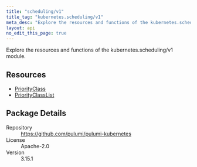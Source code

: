 ```yaml
---
title: "scheduling/v1"
title_tag: "kubernetes.scheduling/v1"
meta_desc: "Explore the resources and functions of the kubernetes.scheduling/v1 module."
layout: api
no_edit_this_page: true
---
```


<!-- WARNING: this file was generated by Pulumi Docs Generator. -->
<!-- Do not edit by hand unless you're certain you know what you are doing! -->

Explore the resources and functions of the kubernetes.scheduling/v1 module.

<h2 id="resources">Resources</h2>
<ul class="api">
    <li><a href="priorityclass" title="PriorityClass"><span class="api-symbol api-symbol--resource"></span>PriorityClass</a></li>
    <li><a href="priorityclasslist" title="PriorityClassList"><span class="api-symbol api-symbol--resource"></span>PriorityClassList</a></li>
</ul>

<h2 id="package-details">Package Details</h2>
<dl class="package-details">
	<dt>Repository</dt>
	<dd><a href="https://github.com/pulumi/pulumi-kubernetes">https://github.com/pulumi/pulumi-kubernetes</a></dd>
	<dt>License</dt>
	<dd>Apache-2.0</dd>
	<dt>Version</dt>
	<dd>3.15.1</dd>
</dl>

